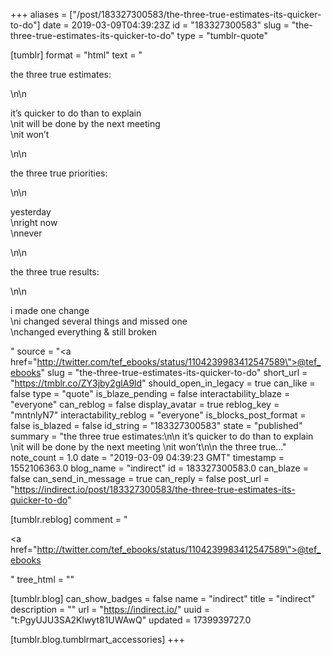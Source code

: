 +++
aliases = ["/post/183327300583/the-three-true-estimates-its-quicker-to-do"]
date = 2019-03-09T04:39:23Z
id = "183327300583"
slug = "the-three-true-estimates-its-quicker-to-do"
type = "tumblr-quote"

[tumblr]
format = "html"
text = "<p>the three true estimates:</p>\n\n<p>it&rsquo;s quicker to do than to explain<br/>\nit will be done by the next meeting<br/>\nit won&rsquo;t</p>\n\n<p>the three true priorities:</p>\n\n<p>yesterday<br/>\nright now<br/>\nnever</p>\n\n<p>the three true results:</p>\n\n<p>i made one change<br/>\ni changed several things and missed one<br/>\nchanged everything &amp; still broken</p>"
source = "<a href=\"http://twitter.com/tef_ebooks/status/1104239983412547589\">@tef_ebooks</a>"
slug = "the-three-true-estimates-its-quicker-to-do"
short_url = "https://tmblr.co/ZY3jby2glA9ld"
should_open_in_legacy = true
can_like = false
type = "quote"
is_blaze_pending = false
interactability_blaze = "everyone"
can_reblog = false
display_avatar = true
reblog_key = "mntnlyN7"
interactability_reblog = "everyone"
is_blocks_post_format = false
is_blazed = false
id_string = "183327300583"
state = "published"
summary = "the three true estimates:\n\n it’s quicker to do than to explain \nit will be done by the next meeting \nit won’t\n\n the three true..."
note_count = 1.0
date = "2019-03-09 04:39:23 GMT"
timestamp = 1552106363.0
blog_name = "indirect"
id = 183327300583.0
can_blaze = false
can_send_in_message = true
can_reply = false
post_url = "https://indirect.io/post/183327300583/the-three-true-estimates-its-quicker-to-do"

[tumblr.reblog]
comment = "<p><a href=\"http://twitter.com/tef_ebooks/status/1104239983412547589\">@tef_ebooks</a></p>"
tree_html = ""

[tumblr.blog]
can_show_badges = false
name = "indirect"
title = "indirect"
description = ""
url = "https://indirect.io/"
uuid = "t:PgyUJU3SA2Klwyt81UWAwQ"
updated = 1739939727.0

[tumblr.blog.tumblrmart_accessories]
+++
